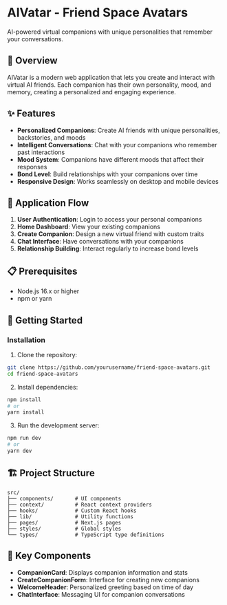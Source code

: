 # AIVatar - Friend Space Avatars

AI-powered virtual companions with unique personalities that remember your conversations.

## 🚀 Overview

AIVatar is a modern web application that lets you create and interact with virtual AI friends. Each companion has their own personality, mood, and memory, creating a personalized and engaging experience.

## ✨ Features

- **Personalized Companions**: Create AI friends with unique personalities, backstories, and moods
- **Intelligent Conversations**: Chat with your companions who remember past interactions
- **Mood System**: Companions have different moods that affect their responses
- **Bond Level**: Build relationships with your companions over time
- **Responsive Design**: Works seamlessly on desktop and mobile devices

## 🔄 Application Flow

1. **User Authentication**: Login to access your personal companions
2. **Home Dashboard**: View your existing companions
3. **Create Companion**: Design a new virtual friend with custom traits
4. **Chat Interface**: Have conversations with your companions
5. **Relationship Building**: Interact regularly to increase bond levels

## 📋 Prerequisites

- Node.js 16.x or higher
- npm or yarn

## 🚀 Getting Started

### Installation

1. Clone the repository:
```bash
git clone https://github.com/yourusername/friend-space-avatars.git
cd friend-space-avatars
```

2. Install dependencies:
```bash
npm install
# or
yarn install
```

3. Run the development server:
```bash
npm run dev
# or
yarn dev
```

## 🏗️ Project Structure

```
src/
├── components/       # UI components
├── context/          # React context providers
├── hooks/            # Custom React hooks
├── lib/              # Utility functions
├── pages/            # Next.js pages
├── styles/           # Global styles
└── types/            # TypeScript type definitions
```

## 🧩 Key Components

- **CompanionCard**: Displays companion information and stats
- **CreateCompanionForm**: Interface for creating new companions
- **WelcomeHeader**: Personalized greeting based on time of day
- **ChatInterface**: Messaging UI for companion conversations

